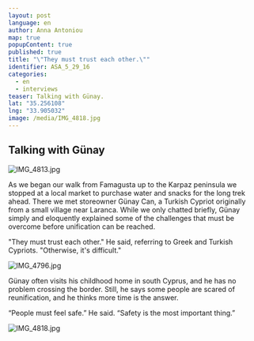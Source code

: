 ```yaml
---
layout: post
language: en
author: Anna Antoniou
map: true
popupContent: true
published: true
title: "\"They must trust each other.\""
identifier: ASA_5_29_16
categories: 
  - en
  - interviews
teaser: Talking with Günay.
lat: "35.256108"
lng: "33.905032"
image: /media/IMG_4818.jpg
---
```

## Talking with Günay

![IMG_4813.jpg]({{site.baseurl}}/media/IMG_4813.jpg)

As we began our walk from Famagusta up to the Karpaz peninsula we stopped at a local market to purchase water and snacks for the long trek ahead. There we met storeowner Günay Can, a Turkish Cypriot originally from a small village near Laranca. While we only chatted briefly, Günay simply and eloquently explained some of the challenges that must be overcome before unification can be reached. 

"They must trust each other." He said, referring to Greek and Turkish Cypriots. "Otherwise, it's difficult."

![IMG_4796.jpg]({{site.baseurl}}/media/IMG_4796.jpg)

Günay often visits his childhood home in south Cyprus, and he has no problem crossing the border. Still, he says some people are scared of reunification, and he thinks more time is the answer.

“People must feel safe.” He said. “Safety is the most important thing.”

![IMG_4818.jpg]({{site.baseurl}}/media/IMG_4818.jpg)


